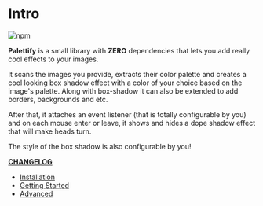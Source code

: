 # Intro

[![npm](https://img.shields.io/npm/v/palettify.svg)](https://www.npmjs.com/package/palettify)

**Palettify** is a small library with **ZERO** dependencies that lets you add really cool effects to your images.

It scans the images you provide, extracts their color palette and creates a cool looking box shadow effect with a color of your choice based on the image's palette.
Along with box-shadow it can also be extended to add borders, backgrounds and etc.

After that, it attaches an event listener (that is totally configurable by you) and on each mouse enter or leave, it shows and hides a dope shadow effect that will make heads turn.

The style of the box shadow is also configurable by you!

**[CHANGELOG](https://github.com/dobromir-hristov/palettify/blob/master/CHANGELOG.md)**

- [Installation](installation.md)
- [Getting Started](started.md)
- [Advanced](advanced.md)
